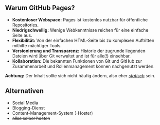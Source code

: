 ## Warum GitHub Pages?

- **Kostenloser Webspace:** Pages ist kostenlos nutzbar für öffentliche Repositories.
- **Niedrigschwellig:** Wenige Webkenntnisse reichen für eine einfache Seite aus.
- **Flexibilität:** Von der einfachen HTML-Seite bis zu komplexen Auftritten mithilfe mächtiger Tools.
- **Versionierung und Transparenz:** Historie der zugrunde liegenden Dateien wird über Git verwaltet und ist für alle(!) einsehbar.
- **Kollaboration:** Die bekannten Funktionen von Git und GitHub zur Zusammenarbeit und Rollenmanagement können nachgenutzt werden.

**Achtung:** Der Inhalt sollte sich nicht häufig ändern, also eher [*statisch*](static_sites) sein.


## Alternativen

- Social Media
- Blogging-Dienst 
- Content-Management-System (-Hoster)
- ~~alles selber hosten~~

